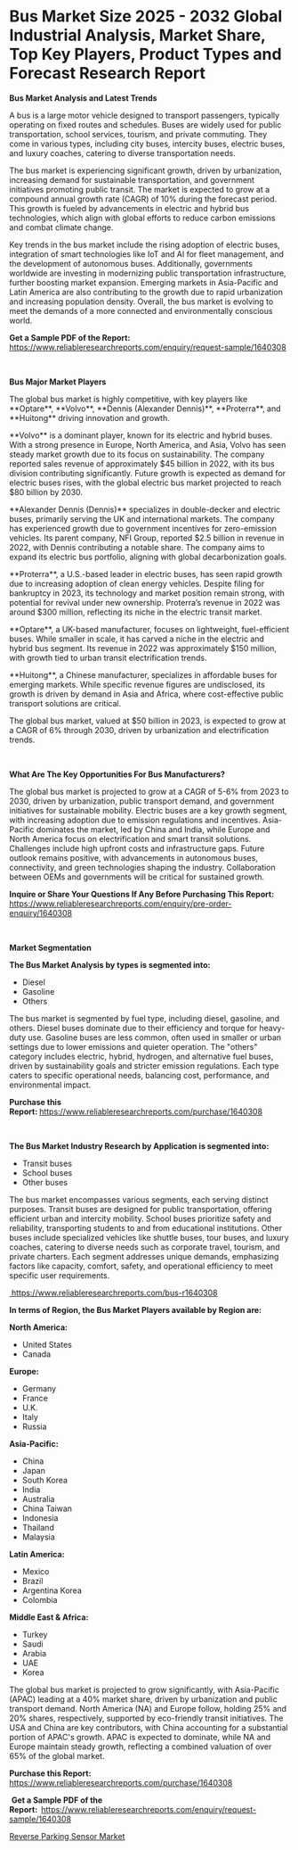 <p><h1>Bus Market Size 2025 - 2032 Global Industrial Analysis, Market Share, Top Key Players, Product Types and Forecast Research Report</h1></p><p><strong>Bus Market Analysis and Latest Trends</strong></p>
<p><p>A bus is a large motor vehicle designed to transport passengers, typically operating on fixed routes and schedules. Buses are widely used for public transportation, school services, tourism, and private commuting. They come in various types, including city buses, intercity buses, electric buses, and luxury coaches, catering to diverse transportation needs.</p><p>The bus market is experiencing significant growth, driven by urbanization, increasing demand for sustainable transportation, and government initiatives promoting public transit. The market is expected to grow at a compound annual growth rate (CAGR) of 10% during the forecast period. This growth is fueled by advancements in electric and hybrid bus technologies, which align with global efforts to reduce carbon emissions and combat climate change.</p><p>Key trends in the bus market include the rising adoption of electric buses, integration of smart technologies like IoT and AI for fleet management, and the development of autonomous buses. Additionally, governments worldwide are investing in modernizing public transportation infrastructure, further boosting market expansion. Emerging markets in Asia-Pacific and Latin America are also contributing to the growth due to rapid urbanization and increasing population density. Overall, the bus market is evolving to meet the demands of a more connected and environmentally conscious world.</p></p>
<p><strong>Get a Sample PDF of the Report:&nbsp;</strong> <a href="https://www.reliableresearchreports.com/enquiry/request-sample/1640308?utm_campaign=1512&utm_medium=2&utm_source=Github&utm_content=ia&utm_term=21012025&utm_id=bus">https://www.reliableresearchreports.com/enquiry/request-sample/1640308</a></p>
<p>&nbsp;</p>
<p><strong>Bus Major Market Players</strong></p>
<p><p>The global bus market is highly competitive, with key players like **Optare**, **Volvo**, **Dennis (Alexander Dennis)**, **Proterra**, and **Huitong** driving innovation and growth. </p><p>**Volvo** is a dominant player, known for its electric and hybrid buses. With a strong presence in Europe, North America, and Asia, Volvo has seen steady market growth due to its focus on sustainability. The company reported sales revenue of approximately $45 billion in 2022, with its bus division contributing significantly. Future growth is expected as demand for electric buses rises, with the global electric bus market projected to reach $80 billion by 2030.</p><p>**Alexander Dennis (Dennis)** specializes in double-decker and electric buses, primarily serving the UK and international markets. The company has experienced growth due to government incentives for zero-emission vehicles. Its parent company, NFI Group, reported $2.5 billion in revenue in 2022, with Dennis contributing a notable share. The company aims to expand its electric bus portfolio, aligning with global decarbonization goals.</p><p>**Proterra**, a U.S.-based leader in electric buses, has seen rapid growth due to increasing adoption of clean energy vehicles. Despite filing for bankruptcy in 2023, its technology and market position remain strong, with potential for revival under new ownership. Proterra’s revenue in 2022 was around $300 million, reflecting its niche in the electric transit market.</p><p>**Optare**, a UK-based manufacturer, focuses on lightweight, fuel-efficient buses. While smaller in scale, it has carved a niche in the electric and hybrid bus segment. Its revenue in 2022 was approximately $150 million, with growth tied to urban transit electrification trends.</p><p>**Huitong**, a Chinese manufacturer, specializes in affordable buses for emerging markets. While specific revenue figures are undisclosed, its growth is driven by demand in Asia and Africa, where cost-effective public transport solutions are critical.</p><p>The global bus market, valued at $50 billion in 2023, is expected to grow at a CAGR of 6% through 2030, driven by urbanization and electrification trends.</p></p>
<p>&nbsp;</p>
<p><strong>What Are The Key Opportunities For Bus Manufacturers?</strong></p>
<p><p>The global bus market is projected to grow at a CAGR of 5-6% from 2023 to 2030, driven by urbanization, public transport demand, and government initiatives for sustainable mobility. Electric buses are a key growth segment, with increasing adoption due to emission regulations and incentives. Asia-Pacific dominates the market, led by China and India, while Europe and North America focus on electrification and smart transit solutions. Challenges include high upfront costs and infrastructure gaps. Future outlook remains positive, with advancements in autonomous buses, connectivity, and green technologies shaping the industry. Collaboration between OEMs and governments will be critical for sustained growth.</p></p>
<p><strong>Inquire or Share Your Questions If Any Before Purchasing This Report:</strong> <a href="https://www.reliableresearchreports.com/enquiry/pre-order-enquiry/1640308?utm_campaign=1512&utm_medium=2&utm_source=Github&utm_content=ia&utm_term=21012025&utm_id=bus">https://www.reliableresearchreports.com/enquiry/pre-order-enquiry/1640308</a></p>
<p>&nbsp;</p>
<p><strong>Market Segmentation</strong></p>
<p><strong>The Bus Market Analysis by types is segmented into:</strong></p>
<p><ul><li>Diesel</li><li>Gasoline</li><li>Others</li></ul></p>
<p><p>The bus market is segmented by fuel type, including diesel, gasoline, and others. Diesel buses dominate due to their efficiency and torque for heavy-duty use. Gasoline buses are less common, often used in smaller or urban settings due to lower emissions and quieter operation. The "others" category includes electric, hybrid, hydrogen, and alternative fuel buses, driven by sustainability goals and stricter emission regulations. Each type caters to specific operational needs, balancing cost, performance, and environmental impact.</p></p>
<p><strong>Purchase this Report:&nbsp;</strong><a href="https://www.reliableresearchreports.com/purchase/1640308?utm_campaign=1512&utm_medium=2&utm_source=Github&utm_content=ia&utm_term=21012025&utm_id=bus">https://www.reliableresearchreports.com/purchase/1640308</a></p>
<p>&nbsp;</p>
<p><strong>The Bus Market Industry Research by Application is segmented into:</strong></p>
<p><ul><li>Transit buses</li><li>School buses</li><li>Other buses</li></ul></p>
<p><p>The bus market encompasses various segments, each serving distinct purposes. Transit buses are designed for public transportation, offering efficient urban and intercity mobility. School buses prioritize safety and reliability, transporting students to and from educational institutions. Other buses include specialized vehicles like shuttle buses, tour buses, and luxury coaches, catering to diverse needs such as corporate travel, tourism, and private charters. Each segment addresses unique demands, emphasizing factors like capacity, comfort, safety, and operational efficiency to meet specific user requirements.</p></p>
<p><a href="https://www.reliableresearchreports.com/bus-r1640308?utm_campaign=1512&utm_medium=2&utm_source=Github&utm_content=ia&utm_term=21012025&utm_id=bus">&nbsp;https://www.reliableresearchreports.com/bus-r1640308</a></p>
<p><strong>In terms of Region, the Bus Market Players available by Region are:</strong></p>
<p>
    <p> <strong> North America: </strong>
        <ul>
            <li>United States</li>
            <li>Canada</li>
        </ul>
        </p> 
    <p> <strong> Europe: </strong>
        <ul>
            <li>Germany</li>
            <li>France</li>
            <li>U.K.</li>
            <li>Italy</li>
            <li>Russia</li>
        </ul>
        </p> 
    <p> <strong> Asia-Pacific: </strong>
        <ul>
            <li>China</li>
            <li>Japan</li>
            <li>South Korea</li>
            <li>India</li>
            <li>Australia</li>
            <li>China Taiwan</li>
            <li>Indonesia</li>
            <li>Thailand</li>
            <li>Malaysia</li>
        </ul>
        </p> 
    <p> <strong> Latin America: </strong>
        <ul>
            <li>Mexico</li>
            <li>Brazil</li>
            <li>Argentina Korea</li>
            <li>Colombia</li>
        </ul>
        </p> 
    <p> <strong> Middle East & Africa: </strong>
        <ul>
            <li>Turkey</li>
            <li>Saudi</li>
            <li>Arabia</li>
            <li>UAE</li>
            <li>Korea</li>
        </ul>
    </p>
    </p>
<p><p>The global bus market is projected to grow significantly, with Asia-Pacific (APAC) leading at a 40% market share, driven by urbanization and public transport demand. North America (NA) and Europe follow, holding 25% and 20% shares, respectively, supported by eco-friendly transit initiatives. The USA and China are key contributors, with China accounting for a substantial portion of APAC's growth. APAC is expected to dominate, while NA and Europe maintain steady growth, reflecting a combined valuation of over 65% of the global market.</p></p>
<p><strong>Purchase this Report: </strong><a href="https://www.reliableresearchreports.com/purchase/1640308?utm_campaign=1512&utm_medium=2&utm_source=Github&utm_content=ia&utm_term=21012025&utm_id=bus">https://www.reliableresearchreports.com/purchase/1640308</a></p>
<p>&nbsp;<strong>Get a Sample PDF of the Report:&nbsp;&nbsp;</strong><a href="https://www.reliableresearchreports.com/enquiry/request-sample/1640308?utm_campaign=1512&utm_medium=2&utm_source=Github&utm_content=ia&utm_term=21012025&utm_id=bus">https://www.reliableresearchreports.com/enquiry/request-sample/1640308</a></p>
<p><strong></strong></p>
<p><p><a href="https://github.com/yoshih12/Market-Research-Report-List-4/blob/main/reverse-parking-sensor-market.md?utm_campaign=1512&utm_medium=2&utm_source=Github&utm_content=ia&utm_term=21012025&utm_id=bus">Reverse Parking Sensor Market</a></p></p>